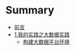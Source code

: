 # Summary

* [前言](README.md)
* [1.我的实践之大数据实践](1wo-de-shi-jian-zhi-da-shu-ju-shi-jian.md)
  * [构建大数据平台环境](my-hadoop-practice/build-hadoop-env.md)

